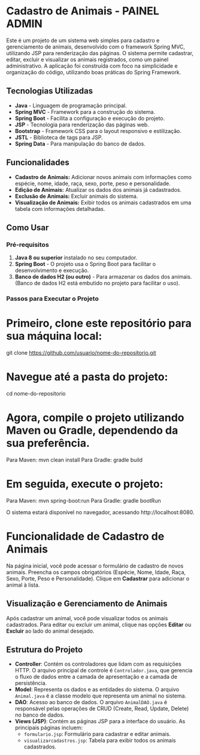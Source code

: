 # Cadastro de Animais - PAINEL ADMIN

Este é um projeto de um sistema web simples para cadastro e gerenciamento de animais, desenvolvido com o framework Spring MVC, utilizando JSP para renderização das páginas. O sistema permite cadastrar, editar, excluir e visualizar os animais registrados, como um painel administrativo. A aplicação foi construída com foco na simplicidade e organização do código, utilizando boas práticas do Spring Framework.

## Tecnologias Utilizadas

- **Java** - Linguagem de programação principal.
- **Spring MVC** - Framework para a construção do sistema.
- **Spring Boot** - Facilita a configuração e execução do projeto.
- **JSP** - Tecnologia para renderização das páginas web.
- **Bootstrap** - Framework CSS para o layout responsivo e estilização.
- **JSTL** - Biblioteca de tags para JSP.
- **Spring Data** - Para manipulação do banco de dados.

## Funcionalidades

- **Cadastro de Animais:** Adicionar novos animais com informações como espécie, nome, idade, raça, sexo, porte, peso e personalidade.
- **Edição de Animais:** Atualizar os dados dos animais já cadastrados.
- **Exclusão de Animais:** Excluir animais do sistema.
- **Visualização de Animais:** Exibir todos os animais cadastrados em uma tabela com informações detalhadas.

## Como Usar

### Pré-requisitos

1. **Java 8 ou superior** instalado no seu computador.
2. **Spring Boot** - O projeto usa o Spring Boot para facilitar o desenvolvimento e execução.
3. **Banco de dados H2 (ou outro)** - Para armazenar os dados dos animais. (Banco de dados H2 está embutido no projeto para facilitar o uso).

### Passos para Executar o Projeto

# Primeiro, clone este repositório para sua máquina local:
git clone https://github.com/usuario/nome-do-repositorio.git

# Navegue até a pasta do projeto:
cd nome-do-repositorio

# Agora, compile o projeto utilizando Maven ou Gradle, dependendo da sua preferência.
Para Maven:
mvn clean install
Para Gradle:
gradle build

# Em seguida, execute o projeto:
Para Maven:
mvn spring-boot:run
Para Gradle:
gradle bootRun

O sistema estará disponível no navegador, acessando http://localhost:8080.

# Funcionalidade de Cadastro de Animais

Na página inicial, você pode acessar o formulário de cadastro de novos animais. Preencha os campos obrigatórios (Espécie, Nome, Idade, Raça, Sexo, Porte, Peso e Personalidade). Clique em **Cadastrar** para adicionar o animal à lista.

## Visualização e Gerenciamento de Animais

Após cadastrar um animal, você pode visualizar todos os animais cadastrados. Para editar ou excluir um animal, clique nas opções **Editar** ou **Excluir** ao lado do animal desejado.

## Estrutura do Projeto

- **Controller**: Contém os controladores que lidam com as requisições HTTP. O arquivo principal de controle é `Controlador.java`, que gerencia o fluxo de dados entre a camada de apresentação e a camada de persistência.
- **Model**: Representa os dados e as entidades do sistema. O arquivo `Animal.java` é a classe modelo que representa um animal no sistema.
- **DAO**: Acesso ao banco de dados. O arquivo `AnimalDAO.java` é responsável pelas operações de CRUD (Create, Read, Update, Delete) no banco de dados.
- **Views (JSP)**: Contém as páginas JSP para a interface do usuário. As principais páginas incluem:
  - `formulario.jsp`: Formulário para cadastrar e editar animais.
  - `visualizarcadastros.jsp`: Tabela para exibir todos os animais cadastrados.




